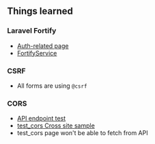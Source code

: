 ## Things learned

### Laravel Fortify
- [Auth-related page](../laravel/hacktiv_bri/resources/views/auth)
- [FortifyService](../laravel/hacktiv_bri/app/Providers/FortifyServiceProvider.php)

### CSRF
- All forms are using `@csrf`

### CORS
- [API endpoint test](../laravel/hacktiv_bri/routes/api.php)
- [test_cors Cross site sample](test_cors.html)
- test_cors page won't be able to fetch from API
